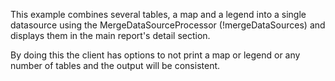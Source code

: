 This example combines several tables, a map and a legend into a single datasource using the
MergeDataSourceProcessor (!mergeDataSources) and displays them in the main report's detail section.

By doing this the client has options to not print a map or legend or any number of tables and the output will
be consistent.
